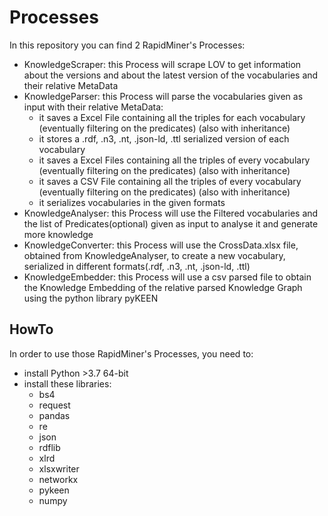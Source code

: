 # Processes
In this repository you can find 2 RapidMiner's Processes:
 - KnowledgeScraper: this Process will scrape LOV to get information about the versions and about the latest version of the vocabularies and their relative MetaData
 - KnowledgeParser: this Process will parse the vocabularies given as input with their relative MetaData:
    - it saves a Excel File containing all the triples for each vocabulary (eventually filtering on the predicates) (also with inheritance)
    - it stores a .rdf, .n3, .nt, .json-ld, .ttl serialized version of each vocabulary
    - it saves a Excel Files containing all the triples of every vocabulary (eventually filtering on the predicates) (also with inheritance)
    - it saves a CSV File containing all the triples of every vocabulary (eventually filtering on the predicates) (also with inheritance)
    - it serializes vocabularies in the given formats
 - KnowledgeAnalyser: this Process will use the Filtered vocabularies and the list of Predicates(optional) given as input to analyse it and generate more knowledge
 - KnowledgeConverter: this Process will use the CrossData.xlsx file, obtained from KnowledgeAnalyser, to create a new vocabulary, serialized in different formats(.rdf, .n3, .nt, .json-ld, .ttl)
 - KnowledgeEmbedder: this Process will use a csv parsed file to obtain the Knowledge Embedding of the relative parsed Knowledge Graph using the python library pyKEEN

## HowTo
In order to use those RapidMiner's Processes, you need to:
 - install Python >3.7 64-bit
 - install these libraries:
    - bs4
    - request
    - pandas
    - re
    - json
    - rdflib
    - xlrd
    - xlsxwriter
    - networkx
    - pykeen
    - numpy